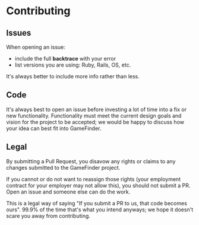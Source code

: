 # Contributing

## Issues

When opening an issue:

* include the full **backtrace** with your error
* list versions you are using: Ruby, Rails, OS, etc.

It's always better to include more info rather than less.

## Code

It's always best to open an issue before investing a lot of time into a
fix or new functionality.  Functionality must meet the current design goals and
vision for the project to be accepted; we would be happy to discuss how
your idea can best fit into GameFinder.

## Legal

By submitting a Pull Request, you disavow any rights or claims to any changes
submitted to the GameFinder project.

If you cannot or do not want to reassign those rights (your employment
contract for your employer may not allow this), you should not submit a PR.
Open an issue and someone else can do the work.

This is a legal way of saying "If you submit a PR to us, that code becomes ours".
99.9% of the time that's what you intend anyways; we hope it doesn't scare you
away from contributing.